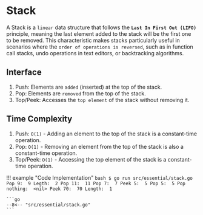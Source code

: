 # Stack

A Stack is a `linear` data structure that follows the **`Last In First Out (LIFO)`** principle, meaning the last element added to the stack will be the first one to be removed. This characteristic makes stacks particularly useful in scenarios where the `order of operations is reversed`, such as in function call stacks, undo operations in text editors, or backtracking algorithms.

## Interface

1. Push: Elements are `added` (inserted) at the top of the stack.
1. Pop: Elements are `removed` from the top of the stack.
1. Top/Peek: Accesses the `top element` of the stack without removing it.

## Time Complexity

1. Push: `O(1)` - Adding an element to the top of the stack is a constant-time operation.
1. Pop: `O(1)` - Removing an element from the top of the stack is also a constant-time operation.
1. Top/Peek: `O(1)` - Accessing the top element of the stack is a constant-time operation.

!!! example "Code Implementation"
    ```bash
    $ go run src/essential/stack.go
    Pop 9:  9
    Legth:  2
    Pop 11:  11
    Pop 7:  7
    Peek 5:  5
    Pop 5:  5
    Pop nothing:  <nil>
    Peek 70:  70
    Length:  1
    ```

    ```go
    --8<-- "src/essential/stack.go"
    ```
